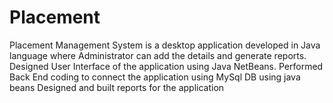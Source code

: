 Placement
=========

Placement Management System is a desktop application developed in Java language where Administrator can add the details and generate reports. Designed User Interface of the application using Java NetBeans. Performed Back End coding to connect the application using MySql DB using java beans Designed and built reports for the application
